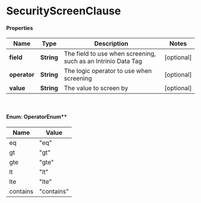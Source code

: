 # SecurityScreenClause

#### Properties
Name | Type | Description | Notes
------------ | ------------- | ------------- | -------------
**field** | **String** | The field to use when screening, such as an Intrinio Data Tag | [optional] 
**operator** | **String** | The logic operator to use when screening | [optional] 
**value** | **String** | The value to screen by | [optional] 


<br/>

#### Enum: OperatorEnum**

Name | Value
---- | -----
eq | &quot;eq&quot;
gt | &quot;gt&quot;
gte | &quot;gte&quot;
lt | &quot;lt&quot;
lte | &quot;lte&quot;
contains | &quot;contains&quot;



